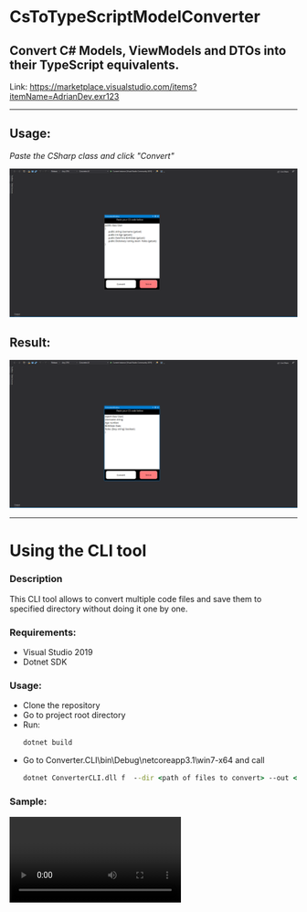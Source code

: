 # CsToTypeScriptModelConverter
## Convert C# Models, ViewModels and DTOs into their TypeScript equivalents.
Link: https://marketplace.visualstudio.com/items?itemName=AdrianDev.exr123

___

## Usage:

*Paste the CSharp class and click "Convert"*

![Paste Image](https://github.com/AdrianGajewski1/CsToTypeScriptModelConverter/blob/main/Converter.UI/Paste.PNG?raw=true)

## Result:
![Paste Image](https://github.com/AdrianGajewski1/CsToTypeScriptModelConverter/blob/main/Converter.UI/convert.PNG?raw=true)

___
# Using the CLI tool
### Description
This CLI tool allows to convert multiple code files and save them to specified directory without doing 
it one by one.

### Requirements:
 * Visual Studio 2019
 * Dotnet SDK
### Usage:
 * Clone the repository
 * Go to project root directory
 * Run: 
    ``` cmd
    dotnet build
    ```
 * Go to Converter.CLI\bin\Debug\netcoreapp3.1\win7-x64 and call
    ``` cmd
    dotnet ConverterCLI.dll f  --dir <path of files to convert> --out <your output directory> 
    ```
 ### Sample:
 ![Sample gif](https://github.com/AdrianGajewski1/CsToTypeScriptModelConverter/blob/main/Converter.CLI/sample.wmv?raw=true)